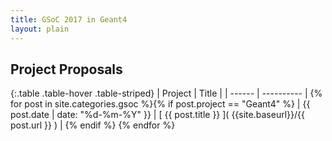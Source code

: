 ```yaml
---
title: GSoC 2017 in Geant4
layout: plain
---
```


## Project Proposals

{:.table .table-hover .table-striped}
| Project | Title      |
| ------  | ---------- |
{% for post in site.categories.gsoc %}{% if post.project == "Geant4" %} | {{ post.date | date: "%d-%m-%Y" }} | [ {{ post.title }} ](  {{site.baseurl}}/{{ post.url }} ) | {% endif %} {% endfor %}